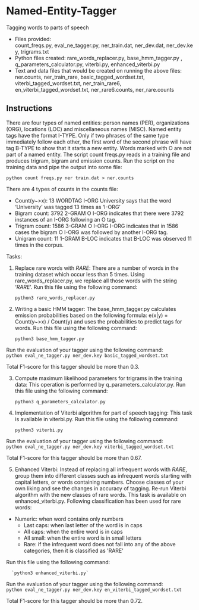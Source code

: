 # Named-Entity-Tagger
Tagging words to parts of speech

* Files provided: count_freqs.py, eval_ne_tagger.py, ner_train.dat, ner_dev.dat, ner_dev.key, trigrams.txt
* Python files created: rare_words_replacer.py, base_hmm_tagger.py , q_parameters_calculator.py, viterbi.py, enhanced_viterbi.py
* Text and data files that would be created on running the above files: ner.counts, ner_train_rare, basic_tagged_wordset.txt, viterbi_tagged_wordset.txt, ner_train_rare6, en_viterbi_tagged_wordset.txt, ner_rare6.counts, ner_rare.counts 
## Instructions
There are four types of named entities: person names (PER), organizations (ORG), locations (LOC) and miscellaneous names (MISC). Named entity tags have the format I-TYPE. Only if two phrases of the same type immediately follow each other, the first word of the second phrase will have tag B-TYPE to show that it starts a new entity. Words marked with O are not part of a named entity.
The script count freqs.py reads in a training file and produces trigram, bigram and emission counts. Run the script on the training data and pipe the output into some file: 

	python count freqs.py ner train.dat > ner.counts

There are 4 types of counts in the counts file:
- Count(y~>x): 13 WORDTAG I-ORG University says that the word ‘University’ was tagged 13 times as ‘I-ORG’
- Bigram count: 3792 2-GRAM O I-ORG indicates that there were 3792 instances of an I-ORG following an O tag.
- Trigram count: 1586 3-GRAM O I-ORG I-ORG indicates that in 1586 cases the bigram O I-ORG was followed by another I-ORG tag.
- Unigram count: 11 1-GRAM B-LOC indicates that B-LOC was observed 11 times in the corpus.

Tasks:
1. Replace rare words with _RARE_: There are a number of words in the training dataset which occur less than 5 times. Using rare_words_replacer.py, we replace all those words with the string ‘_RARE_’. Run this file using the following command:   

    `python3 rare_words_replacer.py`

2. Writing a basic HMM tagger: The base_hmm_tagger.py calculates emission probabilities based on the following formula: e(x|y) = Count(y~>x) / Count(y) and uses the probabilities to predict tags for words. Run this file using the following command:   
  
    `python3 base_hmm_tagger.py`

  Run the evaluation of your tagger using the following command:      
	```
    	python eval_ne_tagger.py ner_dev.key basic_tagged_wordset.txt
    	```   

Total F1-score for this tagger should be more than 0.3.

3. Compute maximum likelihood parameters for trigrams in the training data: This operation is performed by q_parameters_calculator.py. Run this file using the following command:   
  
    `python3 q_parameters_calculator.py`
  
4. Implementation of Viterbi algorithm for part of speech tagging: This task is available in viterbi.py. Run this file using the following command:   

    `python3 viterbi.py`
  
  Run the evaluation of your tagger using the following command: 	   
    	`python eval_ne_tagger.py ner_dev.key viterbi_tagged_wordset.txt`
    
 Total F1-score for this tagger should be more than 0.67. 
  
5. Enhanced Viterbi: Instead of replacing all infrequent words with _RARE_, group them into different classes such as infrequent words starting with capital letters, or words containing numbers. Choose classes of your own liking and see the changes in accuracy of tagging. Re-run Viterbi algorithm with the new classes of rare words. This task is available on enhanced_viterbi.py. Following classification has been used for rare words:   
  * Numeric: when word contains only numbers
	* Last caps: when last letter of the word is in caps
	* All caps: when the entire word is in caps
	* All small: when the entire word is in small letters
	* Rare: if the infrequent word does not fall into any of the above categories, then it is classified 	as 'RARE'   
 
 Run this file using the following command:   
  
      `python3 enhanced_viterbi.py`

 Run the evaluation of your tagger using the following command:    
  	`python eval_ne_tagger.py ner_dev.key en_viterbi_tagged_wordset.txt`

Total F1-score for this tagger should be more than 0.72.
